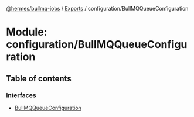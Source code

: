 [@hermes/bullmq-jobs](../README.md) / [Exports](../modules.md) / configuration/BullMQQueueConfiguration

# Module: configuration/BullMQQueueConfiguration

## Table of contents

### Interfaces

- [BullMQQueueConfiguration](../interfaces/configuration_bullmqqueueconfiguration.bullmqqueueconfiguration.md)
